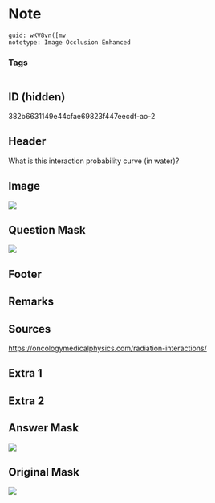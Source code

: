 # Note
```
guid: wKV8vn([mv
notetype: Image Occlusion Enhanced
```

### Tags
```
```

## ID (hidden)
382b6631149e44cfae69823f447eecdf-ao-2

## Header
What is this interaction probability curve (in water)?

## Image
<img src="tmpxnbheprt.png" />

## Question Mask
<img src="382b6631149e44cfae69823f447eecdf-ao-2-Q.svg" />

## Footer


## Remarks


## Sources
https://oncologymedicalphysics.com/radiation-interactions/

## Extra 1


## Extra 2


## Answer Mask
<img src="382b6631149e44cfae69823f447eecdf-ao-2-A.svg" />

## Original Mask
<img src="382b6631149e44cfae69823f447eecdf-ao-O.svg" />
